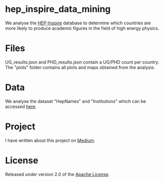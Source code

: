 # hep_inspire_data_mining
We analyse the [HEP-Inspire] database to determine which countries are more likely to produce academic figures in the field of high energy physics.

# Files
UG_results.json and PHD_results.json contain a UG/PHD count per country. The "plots" folder contains all plots and maps obtained from the analysis.

# Data
We analyse the dataset "HepNames" and "Institutions" which can be accessed [here].

# Project
I have written about this project on [Medium].

# License
Released under version 2.0 of the [Apache License].

[HEP-Inspire]: https://inspirehep.net/
[Apache license]: http://www.apache.org/licenses/LICENSE-2.0
[here]: http://inspirehep.net/dumps/inspire-dump.html
[Medium]: https://medium.com/@ugo.bertello
